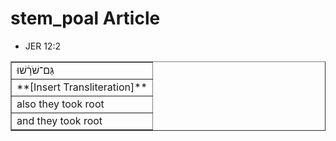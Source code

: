 # stem_poal Article
* JER 12:2
<table border="1" class="docutils">
<colgroup>
<col width="100%" />
</colgroup>
<tbody valign="top">
<tr class="row-odd"><td>גַּם־שֹׁרָ֔שׁוּ</td>
</tr>
<tr class="row-even"><td>**[Insert Transliteration]**</td>
</tr>
<tr class="row-odd"><td>also they took root</td>
</tr>
<tr class="row-even"><td>and they took root</td>
</tr>
</tbody>
</table>
